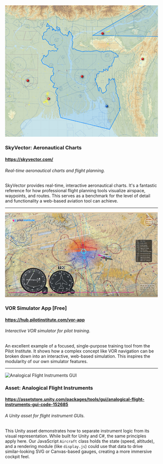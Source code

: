 ![SkyVector Aeronautical Charts](img/resource/skyvector-thumb.png)
### SkyVector: Aeronautical Charts
#### https://skyvector.com/
###### Real-time aeronautical charts and flight planning.
SkyVector provides real-time, interactive aeronautical charts. It's a fantastic reference for how professional flight planning tools visualize airspace, waypoints, and routes. This serves as a benchmark for the level of detail and functionality a web-based aviation tool can achieve.

---

![VOR Simulator App](img/resource/vor-app-thumb.png)
### VOR Simulator App [Free]
#### https://hub.pilotinstitute.com/vor-app
###### Interactive VOR simulator for pilot training.
An excellent example of a focused, single-purpose training tool from the Pilot Institute. It shows how a complex concept like VOR navigation can be broken down into an interactive, web-based simulation. This inspires the modularity of our own simulator features.

---

![Analogical Flight Instruments GUI](https://assetstorev1-prd-cdn.unity3d.com/key-image/39571baa-f2a8-422b-be54-8c6e3d565d6a.webp)
### Asset: Analogical Flight Instruments
#### https://assetstore.unity.com/packages/tools/gui/analogical-flight-instruments-gui-code-152685
###### A Unity asset for flight instrument GUIs.
This Unity asset demonstrates how to separate instrument logic from its visual representation. While built for Unity and C#, the same principles apply here. Our JavaScript `Aircraft` class holds the state (speed, altitude), and a rendering module (like `display.js`) could use that data to drive similar-looking SVG or Canvas-based gauges, creating a more immersive cockpit feel.

